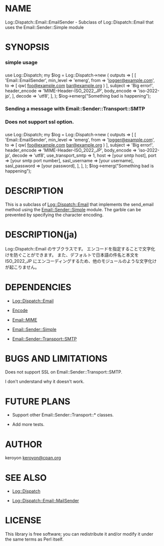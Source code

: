 # NAME

Log::Dispatch::Email::EmailSender - Subclass of Log::Dispatch::Email that uses the Email::Sender::Simple module

# SYNOPSIS

  ###
  ### simple usage
  ###
  use Log::Dispatch;
  my $log =
      Log::Dispatch->new
          ( outputs =>
                [ [ 'Email::EmailSender',
                    min_level     => 'emerg',
                    from          => 'logger@example.com',
                    to            => [ qw( foo@example.com bar@example.org ) ],
                    subject       => 'Big error!',
                    header_encode => 'MIME-Header-ISO_2022_JP',
                    body_encode   => 'iso-2022-jp', ],
                    decode        => 'utf8',
                ],
          );
  $log->emerg("Something bad is happening");

  ###
  ### Sending a message with Email::Sender::Transport::SMTP
  ### Does not support ssl option.
  ###
  use Log::Dispatch;
  my $log =
      Log::Dispatch->new
          ( outputs =>
                [ [ 'Email::EmailSender',
                    min_level          => 'emerg',
                    from               => 'logger@example.com',
                    to                 => [ qw( foo@example.com bar@example.org ) ],
                    subject            => 'Big error!',
                    header_encode      => 'MIME-Header-ISO_2022_JP',
                    body_encode        => 'iso-2022-jp',
                    decode             => 'utf8',
                    use_transport_smtp => 1,
                    host               => [your smtp host],
                    port               => [your smtp port number],
                    sasl_username      => [your username],
                    sasl_password      => [your password], ],
                ],
          );
  $log->emerg("Something bad is happening");

# DESCRIPTION

This is a subclass of [Log::Dispatch::Email](http://search.cpan.org/perldoc?Log::Dispatch::Email) that implements the
send_email method using the [Email::Sender::Simple](http://search.cpan.org/perldoc?Email::Sender::Simple) module.
The garble can be prevented by specifying the character encoding. 

# DESCRIPTION(ja)

Log::Dispatch::Email のサブクラスです。
エンコードを指定することで文字化けを防ぐことができます。
また、デフォルトで日本語の件名と本文を ISO_2022_JP にエンコーディングするため、他のモジュールのような文字化けが起こりません。

# DEPENDENCIES

- [Log::Dispatch::Email](http://search.cpan.org/perldoc?Log::Dispatch::Email)

- [Encode](http://search.cpan.org/perldoc?Encode)

- [Email::MIME](http://search.cpan.org/perldoc?Email::MIME)

- [Email::Sender::Simple](http://search.cpan.org/perldoc?Email::Sender::Simple)

- [Email::Sender::Transport::SMTP](http://search.cpan.org/perldoc?Email::Sender::Transport::SMTP)



# BUGS AND LIMITATIONS

Does not support SSL on Email::Sender::Transport::SMTP.

I don't understand why it doesn't work.

# FUTURE PLANS

- Support other Email::Sender::Transport::* classes.

- Add more tests.

# AUTHOR

keroyon <keroyon@cpan.org>

# SEE ALSO

- [Log::Dispatch](http://search.cpan.org/perldoc?Log::Dispatch)

- [Log::Dispatch::Email::MailSender](http://search.cpan.org/perldoc?Log::Dispatch::Email::MailSender)

# LICENSE

This library is free software; you can redistribute it and/or modify
it under the same terms as Perl itself.